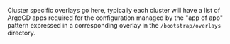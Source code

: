 Cluster specific overlays go here, typically each cluster will have a list of ArgoCD apps required for the configuration managed by the "app of app" pattern expressed in a corresponding overlay in the `/bootstrap/overlays` directory.
